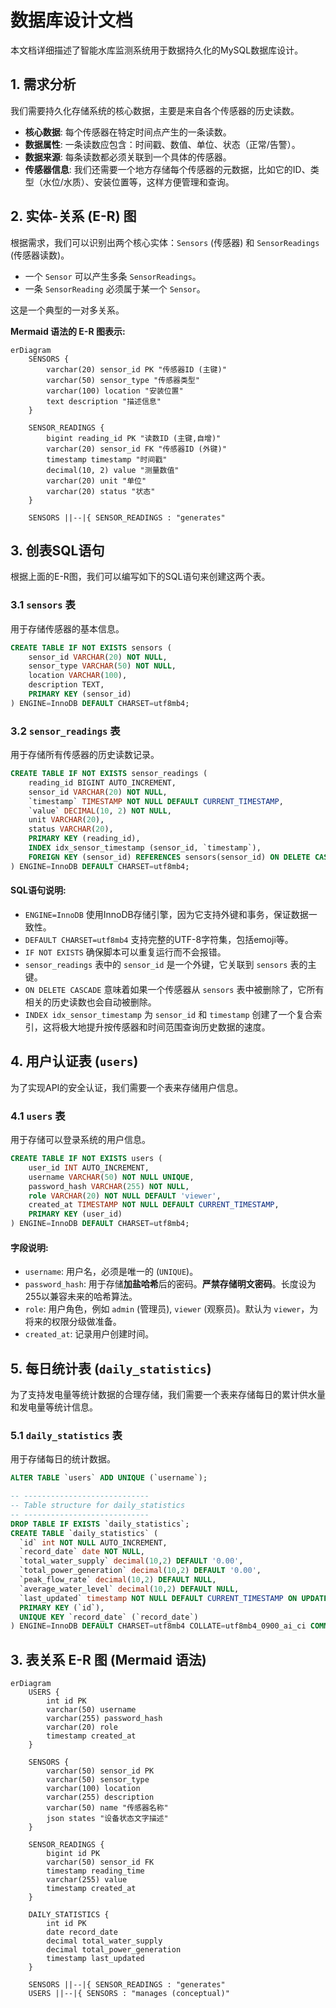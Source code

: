 # 数据库设计文档

本文档详细描述了智能水库监测系统用于数据持久化的MySQL数据库设计。

## 1. 需求分析

我们需要持久化存储系统的核心数据，主要是来自各个传感器的历史读数。

- **核心数据**: 每个传感器在特定时间点产生的一条读数。
- **数据属性**: 一条读数应包含：时间戳、数值、单位、状态（正常/告警）。
- **数据来源**: 每条读数都必须关联到一个具体的传感器。
- **传感器信息**: 我们还需要一个地方存储每个传感器的元数据，比如它的ID、类型（水位/水质）、安装位置等，这样方便管理和查询。

## 2. 实体-关系 (E-R) 图

根据需求，我们可以识别出两个核心实体：`Sensors` (传感器) 和 `SensorReadings` (传感器读数)。

- 一个 `Sensor` 可以产生多条 `SensorReadings`。
- 一条 `SensorReading` 必须属于某一个 `Sensor`。

这是一个典型的一对多关系。

**Mermaid 语法的 E-R 图表示:**
```mermaid
erDiagram
    SENSORS {
        varchar(20) sensor_id PK "传感器ID (主键)"
        varchar(50) sensor_type "传感器类型"
        varchar(100) location "安装位置"
        text description "描述信息"
    }

    SENSOR_READINGS {
        bigint reading_id PK "读数ID (主键,自增)"
        varchar(20) sensor_id FK "传感器ID (外键)"
        timestamp timestamp "时间戳"
        decimal(10, 2) value "测量数值"
        varchar(20) unit "单位"
        varchar(20) status "状态"
    }

    SENSORS ||--|{ SENSOR_READINGS : "generates"
```

## 3. 创表SQL语句

根据上面的E-R图，我们可以编写如下的SQL语句来创建这两个表。

### 3.1 `sensors` 表
用于存储传感器的基本信息。

```sql
CREATE TABLE IF NOT EXISTS sensors (
    sensor_id VARCHAR(20) NOT NULL,
    sensor_type VARCHAR(50) NOT NULL,
    location VARCHAR(100),
    description TEXT,
    PRIMARY KEY (sensor_id)
) ENGINE=InnoDB DEFAULT CHARSET=utf8mb4;
```

### 3.2 `sensor_readings` 表
用于存储所有传感器的历史读数记录。

```sql
CREATE TABLE IF NOT EXISTS sensor_readings (
    reading_id BIGINT AUTO_INCREMENT,
    sensor_id VARCHAR(20) NOT NULL,
    `timestamp` TIMESTAMP NOT NULL DEFAULT CURRENT_TIMESTAMP,
    `value` DECIMAL(10, 2) NOT NULL,
    unit VARCHAR(20),
    status VARCHAR(20),
    PRIMARY KEY (reading_id),
    INDEX idx_sensor_timestamp (sensor_id, `timestamp`),
    FOREIGN KEY (sensor_id) REFERENCES sensors(sensor_id) ON DELETE CASCADE
) ENGINE=InnoDB DEFAULT CHARSET=utf8mb4;
```

#### **SQL语句说明**:
- `ENGINE=InnoDB` 使用InnoDB存储引擎，因为它支持外键和事务，保证数据一致性。
- `DEFAULT CHARSET=utf8mb4` 支持完整的UTF-8字符集，包括emoji等。
- `IF NOT EXISTS` 确保脚本可以重复运行而不会报错。
- `sensor_readings` 表中的 `sensor_id` 是一个外键，它关联到 `sensors` 表的主键。
- `ON DELETE CASCADE` 意味着如果一个传感器从 `sensors` 表中被删除了，它所有相关的历史读数也会自动被删除。
- `INDEX idx_sensor_timestamp` 为 `sensor_id` 和 `timestamp` 创建了一个复合索引，这将极大地提升按传感器和时间范围查询历史数据的速度。

## 4. 用户认证表 (`users`)

为了实现API的安全认证，我们需要一个表来存储用户信息。

### 4.1 `users` 表
用于存储可以登录系统的用户信息。

```sql
CREATE TABLE IF NOT EXISTS users (
    user_id INT AUTO_INCREMENT,
    username VARCHAR(50) NOT NULL UNIQUE,
    password_hash VARCHAR(255) NOT NULL,
    role VARCHAR(20) NOT NULL DEFAULT 'viewer',
    created_at TIMESTAMP NOT NULL DEFAULT CURRENT_TIMESTAMP,
    PRIMARY KEY (user_id)
) ENGINE=InnoDB DEFAULT CHARSET=utf8mb4;
```

#### **字段说明**:
- `username`: 用户名，必须是唯一的 (`UNIQUE`)。
- `password_hash`: 用于存储**加盐哈希**后的密码。**严禁存储明文密码**。长度设为255以兼容未来的哈希算法。
- `role`: 用户角色，例如 `admin` (管理员), `viewer` (观察员)。默认为 `viewer`，为将来的权限分级做准备。
- `created_at`: 记录用户创建时间。

## 5. 每日统计表 (`daily_statistics`)

为了支持发电量等统计数据的合理存储，我们需要一个表来存储每日的累计供水量和发电量等统计信息。

### 5.1 `daily_statistics` 表
用于存储每日的统计数据。

```sql
ALTER TABLE `users` ADD UNIQUE (`username`);

-- ----------------------------
-- Table structure for daily_statistics
-- ----------------------------
DROP TABLE IF EXISTS `daily_statistics`;
CREATE TABLE `daily_statistics` (
  `id` int NOT NULL AUTO_INCREMENT,
  `record_date` date NOT NULL,
  `total_water_supply` decimal(10,2) DEFAULT '0.00',
  `total_power_generation` decimal(10,2) DEFAULT '0.00',
  `peak_flow_rate` decimal(10,2) DEFAULT NULL,
  `average_water_level` decimal(10,2) DEFAULT NULL,
  `last_updated` timestamp NOT NULL DEFAULT CURRENT_TIMESTAMP ON UPDATE CURRENT_TIMESTAMP,
  PRIMARY KEY (`id`),
  UNIQUE KEY `record_date` (`record_date`)
) ENGINE=InnoDB DEFAULT CHARSET=utf8mb4 COLLATE=utf8mb4_0900_ai_ci COMMENT='每日统计数据表';
```

## 3. 表关系 E-R 图 (Mermaid 语法)

```mermaid
erDiagram
    USERS {
        int id PK
        varchar(50) username
        varchar(255) password_hash
        varchar(20) role
        timestamp created_at
    }

    SENSORS {
        varchar(50) sensor_id PK
        varchar(50) sensor_type
        varchar(100) location
        varchar(255) description
        varchar(50) name "传感器名称"
        json states "设备状态文字描述"
    }

    SENSOR_READINGS {
        bigint id PK
        varchar(50) sensor_id FK
        timestamp reading_time
        varchar(255) value
        timestamp created_at
    }

    DAILY_STATISTICS {
        int id PK
        date record_date
        decimal total_water_supply
        decimal total_power_generation
        timestamp last_updated
    }

    SENSORS ||--|{ SENSOR_READINGS : "generates"
    USERS ||--|{ SENSORS : "manages (conceptual)"
```
